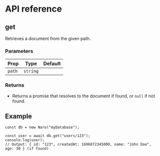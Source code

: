 # API reference

## get

Retrieves a document from the given path.

### Parameters

| Prop    | Type                 | Default |
|---------|----------------------|---------|
| `path`    | `string`               |         |

### Returns

- Returns a promise that resolves to the document if found, or `null` if not found.

## Example

```js{3}
const db = new Naro("myDatabase");

const user = await db.get("users/123");
console.log(user);
// Output: { id: "123", createdAt: 1696872345000, name: "John Doe", age: 30 } (if found)
```


